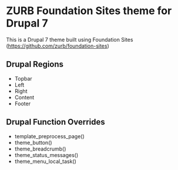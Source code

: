 ZURB Foundation Sites theme for Drupal 7
============================

This is a Drupal 7 theme built using Foundation Sites (https://github.com/zurb/foundation-sites)


Drupal Regions
----------------------------

* Topbar
* Left
* Right
* Content
* Footer


Drupal Function Overrides
----------------------------

* template_preprocess_page()
* theme_button()
* theme_breadcrumb()
* theme_status_messages()
* theme_menu_local_task()
